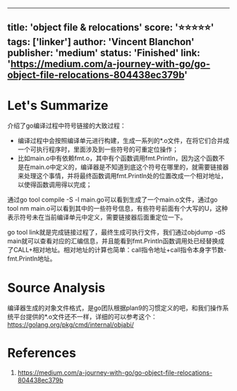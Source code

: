 
---
title: 'object file & relocations'
score: '⭐️⭐️⭐️⭐️⭐️'
tags: ['linker']
author: 'Vincent Blanchon'
publisher: 'medium'
status: 'Finished'
link: 'https://medium.com/a-journey-with-go/go-object-file-relocations-804438ec379b'
---

# Let's Summarize

介绍了go编译过程中符号链接的大致过程：
- 编译过程中会按照编译单元进行构建，生成一系列的*.o文件，在将它们合并成一个可执行程序时，里面涉及到一些符号的可重定位操作；
- 比如main.o中有依赖fmt.o，其中有个函数调用fmt.Println，因为这个函数不是在main.o中定义的，编译器是不知道到底这个符号在哪里的，就需要链接器来处理这个事情，并将最终函数调用fmt.Println处的位置改成一个相对地址，以使得函数调用得以完成；

通过go tool compile -S -l main.go可以看到生成了一个main.o文件，通过go tool nm main.o可以看到其中的一些符号信息，有些符号前面有个大写的U，这种表示符号未在当前编译单元中定义，需要链接器后面重定位一下。

go tool link就是完成链接过程了，最终生成可执行文件，我们通过objdump -dS main就可以查看对应的汇编信息，并且能看到fmt.Println函数调用处已经替换成了CALL+相对地址。相对地址的计算也简单：call指令地址+call指令本身字节数-fmt.Println地址。

# Source Analysis

编译器生成的对象文件格式，是go团队根据plan9的习惯定义的吧，和我们操作系统平台提供的*.o文件还不一样，详细的可以参考这个：https://golang.org/pkg/cmd/internal/objabi/

# References
1. https://medium.com/a-journey-with-go/go-object-file-relocations-804438ec379b
